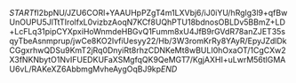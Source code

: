 $START$fl2bpNU/JZU6CORl+YAAUHpPZgT4m1LXVbj6/iJ0iYU/hRglg3l9+qfBwUnOUPU5JlTtTIrolfxL0vizbzAoqN7KCf8UQhPTU18bdnosOBLDv5BBmZ+LD+LcFLq31pipCYXpxiHoWnmdeHBGvQ1Fumm8xU4JfB9rGVdR78anZJET35sqyTbeAsnmprup/jwCe8KO2lvfiUesyy22/Hb/3W3romKrRy8YAyR/EpyJZdlDkCGgxrhwQDSu9KmT2jRq0DnyiRt8rhzCDNKeMt8wBULI0hOxaOT/1CgCXw2X3fNKNbytO1NvIFUEDKUFaXSMgfqQK9QeMGT7/KgjAXHI+uLwrM56tlGMAU6vL/RAKeXZ6AbbmgMvheAygOqBJ9kp$END$